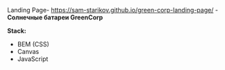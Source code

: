 Landing Page- https://sam-starikov.github.io/green-corp-landing-page/ - **Солнечные батареи GreenCorp**

**Stack:**

- BEM (CSS)
- Canvas
- JavaScript
